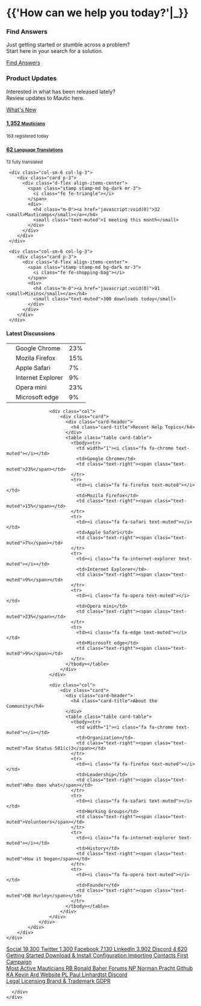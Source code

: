<div class="page-title py-5">
    <h1 class="h1 text-center">{{'How can we help you today?'|_}}</h1>
</div>

<div class="row">
    <div class="col">
        <div class="card">
        <div class="card-status bg-brand-purple"></div>
            <div class="card-body text-center">
                <h3 class="card-title">Find Answers</h3>
                <p>Just getting started or stumble across a problem?<br />Start here in your search for a solution.</p>
                <p><a href="#" class="btn btn-brand-purple btn-lg"><icon class="fe fe-search"></icon> Find Answers</a></p>
            </div>
        </div>
    </div>
    <div class="col">
        <div class="card">
        <div class="card-status bg-brand-purple"></div>
            <div class="card-body text-center">
                <h3 class="card-title">Product Updates</h3>
                <p>Interested in what has been released lately?<br />Review updates to Mautic here.</p>
                <p><a href="#" class="btn btn-brand-purple btn-lg"><icon class="fe fe-rss"></icon> What's New</a></p>
            </div>
        </div>
    </div>
</div>

<div class="row row-cards">
    <div class="col-sm-6 col-lg-3">
        <div class="card p-3">
          <div class="d-flex align-items-center">
            <span class="stamp stamp-md bg-dark mr-3">
              <i class="fe fe-users"></i>
            </span>
            <div>
              <h4 class="m-0"><a href="javascript:void(0)">1,352 <small>Mauticians</small></a></h4>
              <small class="text-muted">163 registered today</small>
            </div>
          </div>
        </div>
     </div>
    <div class="col-sm-6 col-lg-3">
        <div class="card p-3">
          <div class="d-flex align-items-center">
            <span class="stamp stamp-md bg-dark mr-3">
              <i class="fe fe-headphones"></i>
            </span>
            <div>
              <h4 class="m-0"><a href="javascript:void(0)">62 <small>Language Translations</small></a></h4>
              <small class="text-muted">13 fully translated</small>
            </div>
          </div>
        </div>
     </div>
     
     <div class="col-sm-6 col-lg-3">
        <div class="card p-3">
          <div class="d-flex align-items-center">
            <span class="stamp stamp-md bg-dark mr-3">
              <i class="fe fe-triangle"></i>
            </span>
            <div>
              <h4 class="m-0"><a href="javascript:void(0)">32 <small>Mauticamps</small></a></h4>
              <small class="text-muted">1 meeting this month</small>
            </div>
          </div>
        </div>
     </div>
     
     <div class="col-sm-6 col-lg-3">
        <div class="card p-3">
          <div class="d-flex align-items-center">
            <span class="stamp stamp-md bg-dark mr-3">
              <i class="fe fe-shopping-bag"></i>
            </span>
            <div>
              <h4 class="m-0"><a href="javascript:void(0)">91 <small>Mixins</small></a></h4>
              <small class="text-muted">300 downloads today</small>
            </div>
          </div>
        </div>
     </div>
</div>

<div class="row">
    <div class="col">
        <div class="card">
            <div class='card-body'>
                <div class="row">
                    <div class="col">
                        <div class="card">
                          <div class="card-header">
                            <h4 class="card-title">Latest Discussions</h4>
                          </div>
                          <table class="table card-table">
                            <tbody><tr>
                              <td width="1"><i class="fa fa-chrome text-muted"></i></td>
                              <td>Google Chrome</td>
                              <td class="text-right"><span class="text-muted">23%</span></td>
                            </tr>
                            <tr>
                              <td><i class="fa fa-firefox text-muted"></i></td>
                              <td>Mozila Firefox</td>
                              <td class="text-right"><span class="text-muted">15%</span></td>
                            </tr>
                            <tr>
                              <td><i class="fa fa-safari text-muted"></i></td>
                              <td>Apple Safari</td>
                              <td class="text-right"><span class="text-muted">7%</span></td>
                            </tr>
                            <tr>
                              <td><i class="fa fa-internet-explorer text-muted"></i></td>
                              <td>Internet Explorer</td>
                              <td class="text-right"><span class="text-muted">9%</span></td>
                            </tr>
                            <tr>
                              <td><i class="fa fa-opera text-muted"></i></td>
                              <td>Opera mini</td>
                              <td class="text-right"><span class="text-muted">23%</span></td>
                            </tr>
                            <tr>
                              <td><i class="fa fa-edge text-muted"></i></td>
                              <td>Microsoft edge</td>
                              <td class="text-right"><span class="text-muted">9%</span></td>
                            </tr>
                          </tbody></table>
                        </div>
                    </div>
                    
                    <div class="col">
                        <div class="card">
                          <div class="card-header">
                            <h4 class="card-title">Recent Help Topics</h4>
                          </div>
                          <table class="table card-table">
                            <tbody><tr>
                              <td width="1"><i class="fa fa-chrome text-muted"></i></td>
                              <td>Google Chrome</td>
                              <td class="text-right"><span class="text-muted">23%</span></td>
                            </tr>
                            <tr>
                              <td><i class="fa fa-firefox text-muted"></i></td>
                              <td>Mozila Firefox</td>
                              <td class="text-right"><span class="text-muted">15%</span></td>
                            </tr>
                            <tr>
                              <td><i class="fa fa-safari text-muted"></i></td>
                              <td>Apple Safari</td>
                              <td class="text-right"><span class="text-muted">7%</span></td>
                            </tr>
                            <tr>
                              <td><i class="fa fa-internet-explorer text-muted"></i></td>
                              <td>Internet Explorer</td>
                              <td class="text-right"><span class="text-muted">9%</span></td>
                            </tr>
                            <tr>
                              <td><i class="fa fa-opera text-muted"></i></td>
                              <td>Opera mini</td>
                              <td class="text-right"><span class="text-muted">23%</span></td>
                            </tr>
                            <tr>
                              <td><i class="fa fa-edge text-muted"></i></td>
                              <td>Microsoft edge</td>
                              <td class="text-right"><span class="text-muted">9%</span></td>
                            </tr>
                          </tbody></table>
                        </div>
                    </div>
                    
                    <div class="col">
                        <div class="card">
                          <div class="card-header">
                            <h4 class="card-title">About the Community</h4>
                          </div>
                          <table class="table card-table">
                            <tbody><tr>
                              <td width="1"><i class="fa fa-chrome text-muted"></i></td>
                              <td>Organization</td>
                              <td class="text-right"><span class="text-muted">Tax Status 501(c)3</span></td>
                            </tr>
                            <tr>
                              <td><i class="fa fa-firefox text-muted"></i></td>
                              <td>Leadership</td>
                              <td class="text-right"><span class="text-muted">Who does what</span></td>
                            </tr>
                            <tr>
                              <td><i class="fa fa-safari text-muted"></i></td>
                              <td>Working Groups</td>
                              <td class="text-right"><span class="text-muted">Volunteers</span></td>
                            </tr>
                            <tr>
                              <td><i class="fa fa-internet-explorer text-muted"></i></td>
                              <td>History</td>
                              <td class="text-right"><span class="text-muted">How it began</span></td>
                            </tr>
                            <tr>
                              <td><i class="fa fa-opera text-muted"></i></td>
                              <td>Founder</td>
                              <td class="text-right"><span class="text-muted">DB Hurley</span></td>
                            </tr>
                          </tbody></table>
                        </div>
                    </div>
                </div>
            </div>
        </div>
    </div>
</div>
    
<div class="row">
    <div class="col">
      <div class="list-group list-group-transparent mb-0">
        <a href="#" class="list-group-item list-group-item-action d-flex align-items-center active text-brand-purple">
          <span class="icon mr-3"><i class="fe fe-at-sign"></i></span>Social <span class="ml-auto badge badge-brand-purple">19,300 <i class="pl-1 fe fe-users"></i></span>
        </a>
        <a href="#" class="list-group-item list-group-item-action d-flex align-items-center">
          <span class="icon mr-3"><i class="fe fe-twitter"></i></span>Twitter <span class="ml-auto badge badge-dark">1,300</span>
        </a>
        <a href="#" class="list-group-item list-group-item-action d-flex align-items-center">
          <span class="icon mr-3"><i class="fe fe-facebook"></i></span>Facebook <span class="ml-auto badge badge-dark">7,130</span>
        </a>
        <a href="#" class="list-group-item list-group-item-action d-flex align-items-center">
          <span class="icon mr-3"><i class="fe fe-linkedin"></i></span>LinkedIn <span class="ml-auto badge badge-dark">3,902</span>
        </a>
        <a href="#" class="list-group-item list-group-item-action d-flex align-items-center">
          <span class="icon mr-3"><i class="fe fe-speech-bubble"></i></span>Discord <span class="ml-auto badge badge-dark">4,620</span>
        </a>
      </div>
    </div>
    <div class="col">
      <div class="list-group list-group-transparent mb-0">
        <a href="#" class="list-group-item list-group-item-action d-flex align-items-center active text-brand-purple">
          <span class="icon mr-3"><i class="fe fe-map-pin"></i></span>Getting Started
        </a>
        <a href="#" class="list-group-item list-group-item-action d-flex align-items-center">
          <span class="icon mr-3"><i class="fe fe-download-cloud"></i></span>Download & Install
        </a>
        <a href="#" class="list-group-item list-group-item-action d-flex align-items-center">
          <span class="icon mr-3"><i class="fe fe-settings"></i></span>Configuration
        </a>
        <a href="#" class="list-group-item list-group-item-action d-flex align-items-center">
          <span class="icon mr-3"><i class="fe fe-users"></i></span>Importing Contacts
        </a>
        <a href="#" class="list-group-item list-group-item-action d-flex align-items-center">
          <span class="icon mr-3"><i class="fe fe-git-pull-request"></i></span>First Campaign
        </a>
      </div>
    </div>
    <div class="col">
      <div class="list-group list-group-transparent mb-0">
        <a href="#" class="list-group-item list-group-item-action d-flex align-items-center active text-brand-purple">
          <span class="icon mr-3"><i class="fe fe-award"></i></span>Most Active Mauticians
        </a>
        <a href="#" class="list-group-item list-group-item-action d-flex align-items-center px-3">
          <span class="icon mr-3"><span class="avatar avatar-sm">RB</span></span> Ronald Baher <span class="ml-auto badge badge-dark">Forums</span>
        </a>
        <a href="#" class="list-group-item list-group-item-action d-flex align-items-center px-3">
          <span class="icon mr-3"><span class="avatar avatar-sm">NP</span></span> Norman Pracht <span class="ml-auto badge badge-dark">Github</span>
        </a>
        <a href="#" class="list-group-item list-group-item-action d-flex align-items-center px-3">
          <span class="icon mr-3"><span class="avatar avatar-sm">KA</span></span> Kevin Ard <span class="ml-auto badge badge-dark">Website</span>
        </a>
        <a href="#" class="list-group-item list-group-item-action d-flex align-items-center px-3">
          <span class="icon mr-3"><span class="avatar avatar-sm">PL</span></span> Paul Linhardtst <span class="ml-auto badge badge-dark">Discord</span>
        </a>
      </div>
    </div>
    <div class="col">
      <div class="list-group list-group-transparent mb-0">
        <a href="#" class="list-group-item list-group-item-action d-flex align-items-center active text-brand-purple">
          <span class="icon mr-3"><i class="fe fe-copy"></i></span>Legal
        </a>
        <a href="#" class="list-group-item list-group-item-action d-flex align-items-center">
          <span class="icon mr-3"><i class="fe fe-file-text"></i></span>Licensing
        </a>
        <a href="#" class="list-group-item list-group-item-action d-flex align-items-center">
          <span class="icon mr-3"><i class="fe mtc-mautic"></i></span>Brand & Trademark
        </a>
        <a href="#" class="list-group-item list-group-item-action d-flex align-items-center">
          <span class="icon mr-3"><i class="fe fe-globe"></i></span>GDPR
        </a>

      </div>
    </div>
</div>
<!--

------


#### Mauticians

Check out this area if you are interested in the many amazing volunteers that make up the Mautic community. If you have a specific need, the Mauticians directory is the perfect place to find a developer or other individual capable of helping you.  


[View Mauticians](/mauticians)

------


#### MautiCamps

Everything's better with friends and with a MautiCamp you can find others that share your love for Mautic. Local MautiCamps are your opportunity to learn more about all you can do with open source marketing automation. Find one near you.  


[Browse MautiCamps](/mauticamps)

------


#### Marketplace

Mautic offers a truly unique marketing platform complete with a marketplace for you to find additional mixins ready to be installed in your Mautic. Search for your favorite 3rd party integration or extend core functionality through a mixin.  


[Extend Mautic](/marketplace)
-->